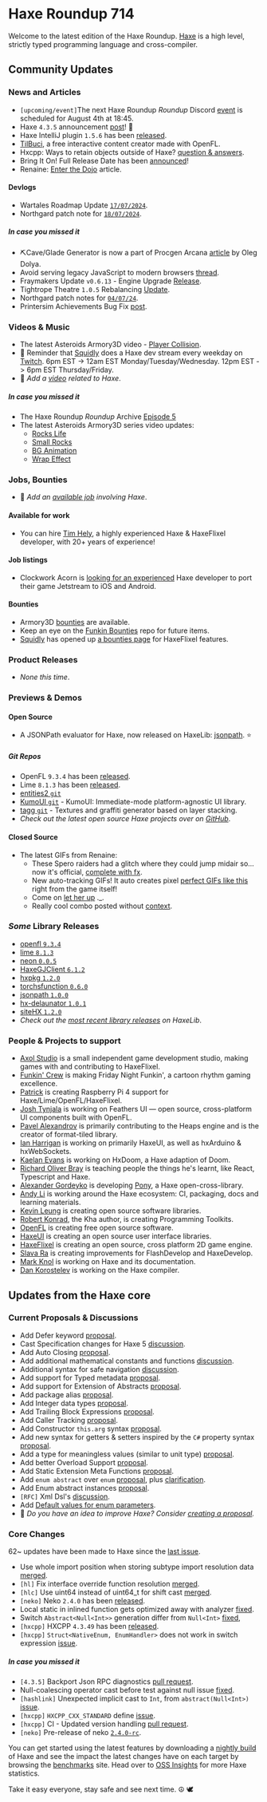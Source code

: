 [_template]: ../templates/roundup.html
[date]: / "2024-07-25 10:31:00"
[modified]: / "2024-07-25 10:50:00"
[published]: / "2024-07-25 11:59:00"
[description]: / "The latest news covering the Haxe community, featuring upcoming talks, the latest HaxeLib releases, game previews and lots more!"
[contributor]: https://github.com/kLabz "Rudy Ges"
[contributor]: https://github.com/EliteMasterEric "Eric"

# Haxe Roundup 714

Welcome to the latest edition of the Haxe Roundup. [Haxe](http://haxe.org/?ref=haxe.io) is a high level, strictly typed programming language and cross-compiler.

## Community Updates

### News and Articles

- `[upcoming/event]`The next Haxe Roundup _Roundup_ Discord [event](https://discord.gg/ettAhfjP?event=1264662535156793465) is scheduled for August 4th at 18:45.
- Haxe `4.3.5` announcement [post](https://community.haxe.org/t/haxe-4-3-5-released/4293?u=skial)! :star2:
- Haxe IntelliJ plugin `1.5.6` has been [released](https://github.com/HaxeFoundation/intellij-haxe/releases/tag/release-1.5.6).
- [TilBuci](https://community.openfl.org/t/tilbuci-a-free-interactive-content-creator-with-openfl/13966?u=skial.bainn), a free interactive content creator made with OpenFL.
- Hxcpp: Ways to retain objects outside of Haxe? [question & answers](https://community.haxe.org/t/hxcpp-ways-to-retain-objects-outside-of-haxe/4294?u=skial).
- Bring It On! Full Release Date has been [announced](https://store.steampowered.com/news/app/2020460/view/4335361829048618741)!
- Renaine: [Enter the Dojo](https://www.kickstarter.com/projects/585676804/renaine-a-game-about-overcoming-failure/posts/3908950) article.

#### Devlogs

- Wartales Roadmap Update [`17/07/2024`](https://store.steampowered.com/news/app/1527950/view/4365760492630422412).
- Northgard patch note for [`18/07/2024`](https://store.steampowered.com/news/app/466560/view/4375893591785939433).

##### _In case you missed it_

- ⛏️Cave/Glade Generator is now a part of Procgen Arcana [article](https://www.patreon.com/posts/106975409) by Oleg Dolya.
- Avoid serving legacy JavaScript to modern browsers [thread](https://community.haxe.org/t/avoid-serving-legacy-javascript-to-modern-browsers/4279?u=skial).
- Fraymakers Update `v0.6.13` - Engine Upgrade [Release](https://store.steampowered.com/news/app/1420350/view/4252042698957549708).
- Tightrope Theatre `1.0.5` Rebalancing [Update](https://store.steampowered.com/news/app/1891140/view/4239657799983204379).
- Northgard patch notes for [`04/07/24`](https://store.steampowered.com/news/app/466560/view/4263301698038937501).
- Printersim Achievements Bug Fix [post](https://store.steampowered.com/news/app/1665200/view/4243035499720342394).

### Videos & Music

- The latest Asteroids Armory3D video - [Player Collision](https://www.youtube.com/watch?v=vrXtNMfNsYs).
- :pushpin: Reminder that [Squidly](https://twitter.com/squuuidly) does a Haxe dev stream every weekday on [Twitch](https://www.twitch.tv/squuuidly). 6pm EST -> 12am EST Monday/Tuesday/Wednesday. 12pm EST -> 6pm EST Thursday/Friday.
- :memo: _Add a [video](https://github.com/skial/haxe.io/labels/video) related to Haxe_.

##### _In case you missed it_

- The Haxe Roundup _Roundup_ Archive [Episode 5](https://www.youtube.com/watch?v=mi3T-tvPCAQ)
- The latest Asteroids Armory3D series video updates:
   - [Rocks Life](https://www.youtube.com/watch?v=ganyrQe1MCI)
   - [Small Rocks](https://www.youtube.com/watch?v=K8Vf3RMdR2k)
   - [BG Animation](https://www.youtube.com/watch?v=6jOk_lLEHmQ)
   - [Wrap Effect](https://www.youtube.com/watch?v=W2byXm3q6P0)

### Jobs, Bounties

- :memo: _Add an [available job](https://github.com/skial/haxe.io/labels/jobs) involving Haxe_.

#### Available for work

- You can hire [Tim Hely](https://twitter.com/SeiferTim/status/1749544683980628036), a highly experienced Haxe & HaxeFlixel developer, with 20+ years of experience!

#### Job listings

- Clockwork Acorn is [looking for an experienced](https://community.haxe.org/t/paid-work-looking-for-experienced-haxe-w-openfl-developer-to-finish-porting-our-game-to-mobile-fully-remote/4240?u=skial) Haxe developer to port their game Jetstream to iOS and Android.

#### Bounties

- Armory3D [bounties](https://github.com/armory3d/armory/labels/bounty) are available.
- Keep an eye on the [Funkin Bounties](https://github.com/FunkinCrew/funkinBounties) repo for future items.
- [Squidly](https://twitter.com/squuuidly/status/1243925472121151488) has opened up [a bounties page](https://github.com/chosencharacters/squidBounties) for HaxeFlixel features.

### Product Releases

- _None this time_.

### Previews & Demos

#### Open Source

- A JSONPath evaluator for Haxe, now released on HaxeLib: [jsonpath](https://lib.haxe.org/p/jsonpath/). :star:

##### _Git Repos_

- OpenFL `9.3.4` has been [released](https://github.com/openfl/openfl/releases/tag/9.3.4).
- Lime `8.1.3` has been [released](https://github.com/openfl/lime/releases/tag/8.1.3).
- [entities2 `git`](https://github.com/core-haxe/entities2)
- [KumoUI `git`](https://github.com/mikaib/kumoui) - KumoUI: Immediate-mode platform-agnostic UI library. 
- [tagg `git`](https://github.com/Teslotik/tagg) - Textures and graffiti generator based on layer stacking.
- _Check out the latest open source Haxe projects over on [GitHub][latest github]_.

#### Closed Source

- The latest GIFs from Renaine:
   - These Spero raiders had a glitch where they could jump midair so... now it's official, [complete with fx](https://x.com/squuuidly/status/1815804061280584146).
   - New auto-tracking GIFs! It auto creates pixel [perfect GIFs like this](https://x.com/squuuidly/status/1813972323453792430) right from the game itself!
   - Come on [let her up](https://x.com/RenaineGame/status/1813703928930091264) ._.
   - Really cool combo posted without [context](https://x.com/RenaineGame/status/1812903087297769589).


### _Some_ Library Releases

- [openfl `9.3.4`](https://lib.haxe.org/p/openfl)
- [lime `8.1.3`](https://lib.haxe.org/p/lime)
- [neon `0.0.5`](https://lib.haxe.org/p/neon)
- [HaxeGJClient `6.1.2`](https://lib.haxe.org/p/HaxeGJClient)
- [hxpkg `1.2.0`](https://lib.haxe.org/p/hxpkg)
- [torchsfunction `0.6.0`](https://lib.haxe.org/p/torchsfunctions)
- [jsonpath `1.0.0`](https://lib.haxe.org/p/jsonpath)
- [hx-delaunator `1.0.1`](https://lib.haxe.org/p/hx-delaunator)
- [siteHX `1.2.0`](https://lib.haxe.org/p/siteHX)
- _Check out the [most recent library releases](https://lib.haxe.org/recent/) on HaxeLib_.

### People & Projects to support

- [Axol Studio](https://axolstudio.com/) is a small independent game development studio, making games with and contributing to HaxeFlixel.
- [Funkin' Crew](https://ninja-muffin24.itch.io/funkin) is making Friday Night Funkin', a cartoon rhythm gaming excellence.
- [Patrick](https://www.patreon.com/gepatto) is creating Raspberry Pi 4 support for Haxe/Lime/OpenFL/HaxeFlixel.
- [Josh Tynjala](https://github.com/sponsors/joshtynjala) is working on Feathers UI — open source, cross-platform UI components built with OpenFL.
- [Pavel Alexandrov](https://ko-fi.com/yanrishatum) is primarily contributing to the Heaps engine and is the creator of format-tiled library.
- [Ian Harrigan](https://github.com/sponsors/ianharrigan) is working on primarily HaxeUI, as well as hxArduino & hxWebSockets.
- [Kaelan Evans](https://github.com/sponsors/kevansevans) is working on HxDoom, a Haxe adaption of Doom.
- [Richard Oliver Bray](https://ko-fi.com/richardoliverbray) is teaching people the things he's learnt, like React, Typescript and Haxe.
- [Alexander Gordeyko](https://www.patreon.com/axgord) is developing [Pony](https://github.com/AxGord/Pony), a Haxe open-cross-library.
- [Andy Li](https://github.com/users/andyli/sponsorship) is working around the Haxe ecosystem: CI, packaging, docs and learning materials.
- [Kevin Leung](https://www.patreon.com/kevinresol) is creating open source software libraries.
- [Robert Konrad](https://www.patreon.com/RobDangerous), the Kha author, is creating Programming Toolkits.
- [OpenFL](https://www.patreon.com/openfl) is creating free open source software.
- [HaxeUI](https://www.patreon.com/haxeui) is creating an open source user interface libraries.
- [HaxeFlixel](https://www.patreon.com/haxeflixel) is creating an open source, cross platform 2D game engine.
- [Slava Ra](https://www.patreon.com/slavara) is creating improvements for FlashDevelop and HaxeDevelop.
- [Mark Knol](https://www.patreon.com/markknol) is working on Haxe and its documentation.
- [Dan Korostelev](https://www.patreon.com/nadako) is working on the Haxe compiler.

## Updates from the Haxe core

### Current Proposals & Discussions

- Add Defer keyword [proposal](https://github.com/DawDavis/haxe-evolution/blob/defer/proposals/0000-defer.md).
- Cast Specification changes for Haxe 5 [discussion](https://github.com/HaxeFoundation/haxe-evolution/issues/120).
- Add Auto Closing [proposal](https://github.com/HaxeFoundation/haxe-evolution/pull/119).
- Add additional mathematical constants and functions [discussion](https://github.com/HaxeFoundation/haxe-evolution/pull/117).
- Additional syntax for safe navigation [discussion](https://github.com/HaxeFoundation/haxe-evolution/issues/114).
- Add support for Typed metadata [proposal](https://github.com/HaxeFoundation/haxe-evolution/pull/111).
- Add support for Extension of Abstracts [proposal](https://github.com/HaxeFoundation/haxe-evolution/pull/109).
- Add package alias [proposal](https://github.com/HaxeFoundation/haxe-evolution/pull/105).
- Add Integer data types [proposal](https://github.com/HaxeFoundation/haxe-evolution/pull/101).
- Add Trailing Block Expressions [proposal](https://github.com/HaxeFoundation/haxe-evolution/pull/100).
- Add Caller Tracking [proposal](https://github.com/HaxeFoundation/haxe-evolution/pull/99).
- Add Constructor `this.arg` syntax [proposal](https://github.com/HaxeFoundation/haxe-evolution/pull/97).
- Add new syntax for getters & setters inspired by the `C#` property syntax [proposal](https://github.com/HaxeFoundation/haxe-evolution/pull/96).
- Add a type for meaningless values (similar to unit type) [proposal](https://github.com/HaxeFoundation/haxe-evolution/pull/95).
- Add better Overload Support [proposal](https://github.com/HaxeFoundation/haxe-evolution/pull/93).
- Add Static Extension Meta Functions [proposal](https://github.com/HaxeFoundation/haxe-evolution/pull/91).
- Add `enum abstract` over `enum` [proposal](https://github.com/HaxeFoundation/haxe-evolution/pull/87), plus [clarification](https://github.com/HaxeFoundation/haxe-evolution/pull/87#issuecomment-935339089).
- Add Enum abstract instances [proposal](https://github.com/HaxeFoundation/haxe-evolution/pull/86).
- `[RFC]` Xml Dsl's [discussion](https://github.com/HaxeFoundation/haxe-evolution/issues/60).
- Add [Default values for enum parameters](https://github.com/HaxeFoundation/haxe-evolution/issues/27).
- :memo: _Do you have an idea to improve Haxe? Consider [creating a proposal]._

### Core Changes

62~ updates have been made to Haxe since the [last issue][last week newurl].

- Use whole import position when storing subtype import resolution data [merged](https://github.com/HaxeFoundation/haxe/pull/11732).
- `[hl]` Fix interface override function resolution [merged](https://github.com/HaxeFoundation/haxe/pull/11723).
- `[hlc]` Use uint64 instead of uint64_t for shift cast [merged](https://github.com/HaxeFoundation/haxe/pull/11721).
- `[neko]` Neko `2.4.0` has been [released](https://github.com/HaxeFoundation/neko/releases/tag/v2-4-0).
- Local static in inlined function gets optimized away with analyzer [fixed](https://github.com/HaxeFoundation/haxe/issues/11725).
- Switch `Abstract<Null<Int>>` generation differ from `Null<Int>` [fixed](https://github.com/HaxeFoundation/haxe/issues/11715),
- `[hxcpp]` HXCPP `4.3.49` has been [released](https://github.com/HaxeFoundation/hxcpp/releases/tag/v4.3.49).
- `[hxcpp]` `Struct<NativeEnum, EnumHandler>` does not work in switch expression [issue](https://github.com/HaxeFoundation/hxcpp/issues/1131).

##### _In case you missed it_

- `[4.3.5]` Backport Json RPC diagnostics [pull request](https://github.com/HaxeFoundation/haxe/pull/11707).
- Null-coalescing operator cast before test against null issue [fixed](https://github.com/HaxeFoundation/haxe/issues/11706).
- `[hashlink]` Unexpected implicit cast to `Int`, from `abstract(Null<Int>)` [issue](https://github.com/HaxeFoundation/hashlink/issues/696).
- `[hxcpp]` `HXCPP_CXX_STANDARD` define [issue](https://github.com/HaxeFoundation/hxcpp/issues/1124).
- `[hxcpp]` CI - Updated version handling [pull request](https://github.com/HaxeFoundation/hxcpp/pull/1123).
- `[neko]` Pre-release of neko [`2.4.0-rc`](https://github.com/HaxeFoundation/neko/releases/tag/v2-4-0-rc).

You can get started using the latest features by downloading a [nightly build] of Haxe and see the impact the latest changes have on each target by browsing the [benchmarks] site. Head over to [OSS Insights](https://ossinsight.io/analyze/HaxeFoundation/haxe#overview) for more Haxe statistics.

Take it easy everyone, stay safe and see next time. :peace_symbol: :dove:

[benchmarks]: https://benchs.haxe.org/
[nightly build]: http://build.haxe.org
[creating a proposal]: https://github.com/HaxeFoundation/haxe-evolution
[last week]: https://github.com/search?q=closed:2024-07-11..2024-07-25+org:haxefoundation+is:closed&type=issues
[last week newurl]: https://github.com/search?q=updated:%3E2024-07-11+org:haxefoundation&type=issues
[latest github]: https://github.com/search?o=desc&q=created:%22%3E+2024-07-11%22+language:Haxe&s=updated&type=repositories
[lang ranking]: https://ossinsight.io/collections/programming-language/
[insights]: https://ossinsight.io/analyze/HaxeFoundation/haxe#overview
[Haxe Discord]: https://discordapp.com/invite/0uEuWH3spjck73Lo
[Armory Discord]: https://discord.com/invite/7jDud8R3dE
[OpenFL Discord]: https://discordapp.com/invite/tDgq8EE
[FeathersUI Discord]: https://discord.com/invite/SnJBC53
